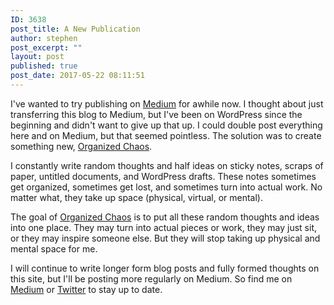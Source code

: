 ```yaml
---
ID: 3638
post_title: A New Publication
author: stephen
post_excerpt: ""
layout: post
published: true
post_date: 2017-05-22 08:11:51
---
```

I've wanted to try publishing on <a href="https://medium.com/@swoicik">Medium</a> for awhile now. I thought about just transferring this blog to Medium, but I've been on WordPress since the beginning and didn't want to give up that up. I could double post everything here and on Medium, but that seemed pointless. The solution was to create something new, <a href="https://medium.com/organized-chaos">Organized Chaos</a>.

I constantly write random thoughts and half ideas on sticky notes, scraps of paper, untitled documents, and WordPress drafts. These notes sometimes get organized, sometimes get lost, and sometimes turn into actual work. No matter what, they take up space (physical, virtual, or mental).

The goal of <a href="https://medium.com/organized-chaos">Organized Chaos</a> is to put all these random thoughts and ideas into one place. They may turn into actual pieces or work, they may just sit, or they may inspire someone else. But they will stop taking up physical and mental space for me.

I will continue to write longer form blog posts and fully formed thoughts on this site, but I'll be posting more regularly on Medium. So find me on <a href="https://medium.com/@swoicik">Medium</a> or <a href="http://twitter.com/swoicik">Twitter</a> to stay up to date.